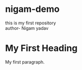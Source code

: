 # nigam-demo
this is my first repository
<br>
author- Nigam yadav
<!DOCTYPE html>
<html>
<body>

<h1>My First Heading</h1>

<p>My first paragraph.</p>

</body>
</html>
